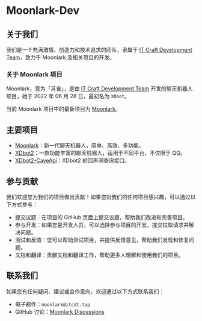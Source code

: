 # Moonlark-Dev

## 关于我们

我们是一个充满激情、创造力和技术追求的团队，隶属于 [IT Craft Development Team](https://itcdt.top)，致力于 Moonlark 及相关项目的开发。

### 关于 Moonlark 项目

Moonlark，意为「月雀」，是由 [IT Craft Development Team](https://itcdt.top) 开发的聊天机器人项目，始于 2022 年 06 月 28 日，最初名为 `XDbot`。

当前 Moonlark 项目中的最新项目为 [Moonlark](https://github.com/Moonlark-Dev/Moonlark)。

## 主要项目

- [Moonlark](https://github.com/Moonlark-Dev/Moonlark)：新一代聊天机器人，简单、高效、多功能。
- [XDbot2](https://github.com/Moonlark-Dev/XDbot2)：一款功能丰富的聊天机器人，适用于不同平台，不仅限于 QQ。
- [XDbot2-CaveApi](https://github.com/Moonlark-Dev/XDbot2-CaveApi)：XDbot2 的回声洞查询接口。

## 参与贡献

我们欢迎您为我们的项目做出贡献！如果您对我们的任何项目感兴趣，可以通过以下方式参与：

- 提交议题：在项目的 GitHub 页面上提交议题，帮助我们改进和完善项目。
- 参与开发：如果您是开发人员，可以选择参与项目的开发，提交拉取请求并解决问题。
- 测试和反馈：您可以帮助测试项目，并提供反馈意见，帮助我们发现和修复问题。
- 文档和翻译：贡献文档和翻译工作，帮助更多人理解和使用我们的项目。

## 联系我们

如果您有任何疑问、建议或合作意向，欢迎通过以下方式联系我们：

- 电子邮件：`moonlark@itcdt.top`
- GitHub 讨论：[Moonlark Discussions](https://github.com/orgs/Moonlark-Dev/discussions)
